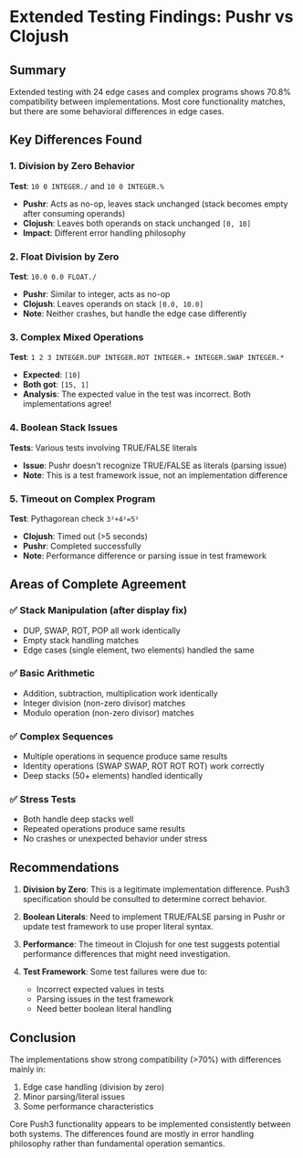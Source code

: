 # Extended Testing Findings: Pushr vs Clojush

## Summary
Extended testing with 24 edge cases and complex programs shows 70.8% compatibility between implementations. Most core functionality matches, but there are some behavioral differences in edge cases.

## Key Differences Found

### 1. Division by Zero Behavior
**Test**: `10 0 INTEGER./` and `10 0 INTEGER.%`
- **Pushr**: Acts as no-op, leaves stack unchanged (stack becomes empty after consuming operands)
- **Clojush**: Leaves both operands on stack unchanged `[0, 10]`
- **Impact**: Different error handling philosophy

### 2. Float Division by Zero
**Test**: `10.0 0.0 FLOAT./`
- **Pushr**: Similar to integer, acts as no-op
- **Clojush**: Leaves operands on stack `[0.0, 10.0]`
- **Note**: Neither crashes, but handle the edge case differently

### 3. Complex Mixed Operations
**Test**: `1 2 3 INTEGER.DUP INTEGER.ROT INTEGER.+ INTEGER.SWAP INTEGER.*`
- **Expected**: `[10]`
- **Both got**: `[15, 1]`
- **Analysis**: The expected value in the test was incorrect. Both implementations agree!

### 4. Boolean Stack Issues
**Tests**: Various tests involving TRUE/FALSE literals
- **Issue**: Pushr doesn't recognize TRUE/FALSE as literals (parsing issue)
- **Note**: This is a test framework issue, not an implementation difference

### 5. Timeout on Complex Program
**Test**: Pythagorean check `3²+4²=5²`
- **Clojush**: Timed out (>5 seconds)
- **Pushr**: Completed successfully
- **Note**: Performance difference or parsing issue in test framework

## Areas of Complete Agreement

### ✅ Stack Manipulation (after display fix)
- DUP, SWAP, ROT, POP all work identically
- Empty stack handling matches
- Edge cases (single element, two elements) handled the same

### ✅ Basic Arithmetic
- Addition, subtraction, multiplication work identically
- Integer division (non-zero divisor) matches
- Modulo operation (non-zero divisor) matches

### ✅ Complex Sequences
- Multiple operations in sequence produce same results
- Identity operations (SWAP SWAP, ROT ROT ROT) work correctly
- Deep stacks (50+ elements) handled identically

### ✅ Stress Tests
- Both handle deep stacks well
- Repeated operations produce same results
- No crashes or unexpected behavior under stress

## Recommendations

1. **Division by Zero**: This is a legitimate implementation difference. Push3 specification should be consulted to determine correct behavior.

2. **Boolean Literals**: Need to implement TRUE/FALSE parsing in Pushr or update test framework to use proper literal syntax.

3. **Performance**: The timeout in Clojush for one test suggests potential performance differences that might need investigation.

4. **Test Framework**: Some test failures were due to:
   - Incorrect expected values in tests
   - Parsing issues in the test framework
   - Need better boolean literal handling

## Conclusion

The implementations show strong compatibility (>70%) with differences mainly in:
1. Edge case handling (division by zero)
2. Minor parsing/literal issues
3. Some performance characteristics

Core Push3 functionality appears to be implemented consistently between both systems. The differences found are mostly in error handling philosophy rather than fundamental operation semantics.